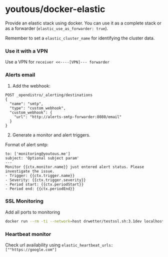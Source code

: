 # youtous/docker-elastic

Provide an elastic stack using docker.
You can use it as a complete stack or as a forwarder (`elastic_use_as_forwarder: true`).

Remember to set a `elastic_cluster_name` for identifying the cluster data.

### Use it with a VPN
Use a VPN for `receiver <<----[VPN]--- forwarder`

### Alerts email

1. Add the webhook:

```
POST _opendistro/_alerting/destinations
{
  "name": "smtp",
  "type": "custom_webhook",
  "custom_webhook": {
    "url": "http://alerts-smtp-forwarder:8080/email"
  }
}
``` 

2. Generate a monitor and alert triggers.

Format of alert smtp:
```
to: ['monitoring@youtous.me']
subject: 'Optional subject param'
---
Monitor {{ctx.monitor.name}} just entered alert status. Please investigate the issue.
- Trigger: {{ctx.trigger.name}}
- Severity: {{ctx.trigger.severity}}
- Period start: {{ctx.periodStart}}
- Period end: {{ctx.periodEnd}}
```

### 

### SSL Monitoring

Add all ports to monitoring
```bash
docker run --rm -ti --network=host drwetter/testssl.sh:3.1dev localhost:5000
```

### Heartbeat monitor

Check url availability using `elastic_heartbeat_urls: [""https://google.com"]`